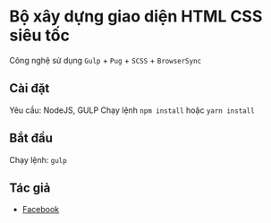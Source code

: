 # Bộ xây dựng giao diện HTML CSS siêu tốc
Công nghệ sử dụng `Gulp` + `Pug` + `SCSS` + `BrowserSync`

## Cài đặt
Yêu cầu: NodeJS, GULP
Chạy lệnh `npm install` hoặc `yarn install`

## Bắt đầu
Chạy lệnh: `gulp`
## Tác giả
- [Facebook](https://www.facebook.com/404.index)
